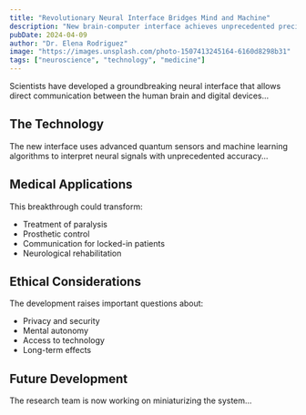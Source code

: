 ```yaml
---
title: "Revolutionary Neural Interface Bridges Mind and Machine"
description: "New brain-computer interface achieves unprecedented precision in translating thoughts into digital commands"
pubDate: 2024-04-09
author: "Dr. Elena Rodriguez"
image: "https://images.unsplash.com/photo-1507413245164-6160d8298b31"
tags: ["neuroscience", "technology", "medicine"]
---
```


Scientists have developed a groundbreaking neural interface that allows direct communication between the human brain and digital devices...

## The Technology

The new interface uses advanced quantum sensors and machine learning algorithms to interpret neural signals with unprecedented accuracy...

## Medical Applications

This breakthrough could transform:
- Treatment of paralysis
- Prosthetic control
- Communication for locked-in patients
- Neurological rehabilitation

## Ethical Considerations

The development raises important questions about:
- Privacy and security
- Mental autonomy
- Access to technology
- Long-term effects

## Future Development

The research team is now working on miniaturizing the system...